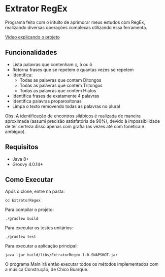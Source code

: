# Extrator RegEx

Programa feito com o intuito de aprimorar meus estudos com RegEx, realizando diversas operações complexas utilizando essa ferramenta.

[Video explicando o projeto](https://www.youtube.com/watch?v=v2CqigVxQ6k)

## Funcionalidades

- Lista palavras que contenham ç, ã ou õ
- Retorna frases que se repetem e quantas vezes se repetem
- Identifica:
    - Todas as palavras que contem Ditongos
    - Todas as palavras que contem Tritongos
    - Todas as palavras que contem Hiatos
- Identifica frases de exatamente 4 palavras
- Identifica palavras proparoxítonas
- Limpa o texto removendo todas as palavras no plural

Obs: A identificação de encontros silábicos é realizada de maneira aproximada (assumi precisão satisfatória de 90%), devido à impossibilidade de ter certeza disso apenas com grafia (as vezes até com fonética é ambíguo).

## Requisitos

- Java 8+
- Groovy 4.0.14+

## Como Executar

Após o clone, entre na pasta:

```
cd ExtratorRegex
```

Para compilar o projeto:

```
./gradlew build
```

Para executar os testes unitários:

```
./gradlew test
```

Para executar a aplicação principal:

```
java -jar build/libs/ExtratorRegex-1.0-SNAPSHOT.jar 
```

O programa Main irá então executar todos os métodos implementados com a música Construção, de Chico Buarque.
